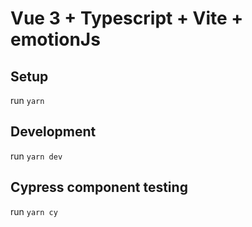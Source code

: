 # Vue 3 + Typescript + Vite + emotionJs

## Setup

run `yarn`

## Development

run `yarn dev`

## Cypress component testing

run `yarn cy`

